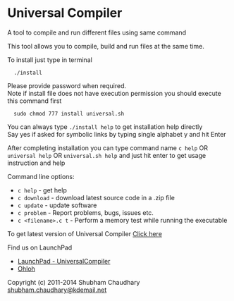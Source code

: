 Universal Compiler
===========================================================================
A tool to compile and run different files using same command  
  
This tool allows you to compile, build and run files at the same time.  
  
To install just type in terminal  

      ./install  
Please provide password when required.  
Note if install file does not have execution permission you should execute this command first  

      sudo chmod 777 install universal.sh  
You can always type `./install help` to get installation help directly  
Say yes if asked for symbolic links by typing single alphabet y and hit Enter  

After completing installation you can type command name `c help` OR `universal help` OR `universal.sh help` and just hit enter to get usage instruction and help

Command line options:  
  * `c help`            - get help  
  * `c download`        - download latest source code in a .zip file
  * `c update`          - update software
  * `c problem`         - Report problems, bugs, issues etc.
  * `c <filename>.c t`  - Perform a memory test while running the executable
  
To get latest version of Universal Compiler [Click here](https://github.com/shubhamchaudhary/universal/releases/latest)   

Find us on LaunchPad
  * [LaunchPad - UniversalCompiler](https://launchpad.net/universalcompiler)  
  * [Ohloh](https://www.ohloh.net/p/UniversalCompiler)


  
Copyright (c) 2011-2014 Shubham Chaudhary <shubham.chaudhary@kdemail.net>  
